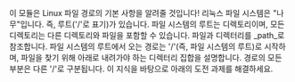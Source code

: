 이 모듈은 Linux 파일 경로의 기본 사항을 알려줄 것입니다!
리눅스 파일 시스템은 "나무"입니다.
즉, 루트('/'로 표기)가 있습니다.
파일 시스템의 루트는 디렉토리이며, 모든 디렉토리는 다른 디렉토리와 파일을 포함할 수 있습니다.
파일과 디렉터리를 _path_로 참조합니다.
파일 시스템의 루트에서 오는 경로는 '/'(즉, 파일 시스템의 루트)로 시작하며, 파일을 찾기 위해 아래로 내려가야 하는 디렉터리 집합을 설명합니다.
경로의 모든 부분은 다른 '/'로 구분됩니다.
이 지식을 바탕으로 아래의 도전 과제를 해결하세요.
